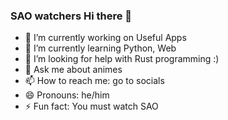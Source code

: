 ### SAO watchers Hi there 👋

- 🔭 I’m currently working on Useful Apps
- 🌱 I’m currently learning Python, Web
- 🤔 I’m looking for help with Rust programming :)
- 💬 Ask me about animes
- 📫 How to reach me: go to socials
- 😄 Pronouns: he/him
- ⚡ Fun fact: You must watch SAO

